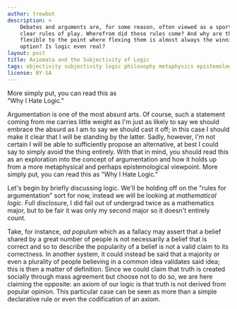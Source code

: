 ```yaml
---
author: trewbot
description: >
    Debates and arguments are, for some reason, often viewed as a sport with
    clear rules of play. Wherefrom did these rules come? And why are they so
    flexible to the point where flexing them is almost always the winning
    option? Is logic even real?
layout: post
title: Axiomata and the Subjectivity of Logic
tags: objectivity subjectivity logic philosophy metaphysics epistemology
license: BY-SA
---
```


<div class="pullquote">
    More simply put, you can read this as <br> "Why I Hate Logic."
</div>

Argumentation is one of the most absurd arts.
Of course, such a statement coming from me carries little weight as I'm just as
likely to say we should embrace the absurd as I am to say we should cast it off;
in this case I should make it clear that I will be standing by the latter.
Sadly, however, I'm not certain I will be able to sufficiently propose an
alternative, at best I could say to simply avoid the thing entirely.
With that in mind, you should read this as an exploration into the concept of
argumentation and how it holds up from a more metaphysical and perhaps
epistemological viewpoint.
More simply put, you can read this as "Why I Hate Logic."

Let's begin by briefly discussing logic.
We'll be holding off on the "rules for argumentation" sort for now, instead we
will be looking at *mathematical logic*.
Full disclosure, I did fail out of undergrad twice as a mathematics major, but
to be fair it was only my second major so it doesn't entirely count.

Take, for instance, *ad populum* which as a fallacy may assert that a belief
shared by a great number of people is not necessarily a belief that is correct
and so to describe the popularity of a belief is not a valid claim to its
correctness.
In another system, it could instead be said that a majority or even a plurality
of people believing in a common idea validates said idea; this is then a matter
of definition.
Since we could claim that truth is created socially through mass agreement but
choose not to do so, we are here claiming the opposite: an axiom of our logic is
that truth is not derived from popular opinion.
This particular case can be seen as more than a simple declarative rule or even
the codification of an axiom.
